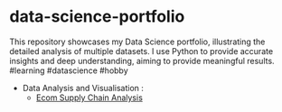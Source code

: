 # data-science-portfolio
This repository showcases my Data Science portfolio, illustrating the detailed analysis of multiple datasets. I use Python to provide accurate insights and deep understanding, aiming to provide meaningful results. #learning #datascience #hobby

- Data Analysis and Visualisation :
  -  [Ecom Supply Chain Analysis](https://github.com/V-Gr/data-science-portfolio/blob/main/EDA/Cha%C3%AEne%20d'approvisionnement%20(Supply%20Chain%20Analysis).ipynb)
